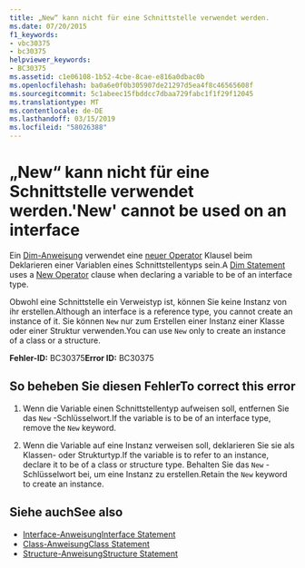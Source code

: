 ```yaml
---
title: „New“ kann nicht für eine Schnittstelle verwendet werden.
ms.date: 07/20/2015
f1_keywords:
- vbc30375
- bc30375
helpviewer_keywords:
- BC30375
ms.assetid: c1e06108-1b52-4cbe-8cae-e816a0dbac0b
ms.openlocfilehash: ba0a6e0f0b305907de21297d5ea4f8c46565608f
ms.sourcegitcommit: 5c1abeec15fbddcc7dbaa729fabc1f1f29f12045
ms.translationtype: MT
ms.contentlocale: de-DE
ms.lasthandoff: 03/15/2019
ms.locfileid: "58026388"
---
```

# <a name="new-cannot-be-used-on-an-interface"></a><span data-ttu-id="ff491-102">„New“ kann nicht für eine Schnittstelle verwendet werden.</span><span class="sxs-lookup"><span data-stu-id="ff491-102">'New' cannot be used on an interface</span></span>
<span data-ttu-id="ff491-103">Ein [Dim-Anweisung](../../visual-basic/language-reference/statements/dim-statement.md) verwendet eine [neuer Operator](../../visual-basic/language-reference/operators/new-operator.md) Klausel beim Deklarieren einer Variablen eines Schnittstellentyps sein.</span><span class="sxs-lookup"><span data-stu-id="ff491-103">A [Dim Statement](../../visual-basic/language-reference/statements/dim-statement.md) uses a [New Operator](../../visual-basic/language-reference/operators/new-operator.md) clause when declaring a variable to be of an interface type.</span></span>  
  
 <span data-ttu-id="ff491-104">Obwohl eine Schnittstelle ein Verweistyp ist, können Sie keine Instanz von ihr erstellen.</span><span class="sxs-lookup"><span data-stu-id="ff491-104">Although an interface is a reference type, you cannot create an instance of it.</span></span> <span data-ttu-id="ff491-105">Sie können `New` nur zum Erstellen einer Instanz einer Klasse oder einer Struktur verwenden.</span><span class="sxs-lookup"><span data-stu-id="ff491-105">You can use `New` only to create an instance of a class or a structure.</span></span>  
  
 <span data-ttu-id="ff491-106">**Fehler-ID:** BC30375</span><span class="sxs-lookup"><span data-stu-id="ff491-106">**Error ID:** BC30375</span></span>  
  
## <a name="to-correct-this-error"></a><span data-ttu-id="ff491-107">So beheben Sie diesen Fehler</span><span class="sxs-lookup"><span data-stu-id="ff491-107">To correct this error</span></span>  
  
1.  <span data-ttu-id="ff491-108">Wenn die Variable einen Schnittstellentyp aufweisen soll, entfernen Sie das `New` -Schlüsselwort.</span><span class="sxs-lookup"><span data-stu-id="ff491-108">If the variable is to be of an interface type, remove the `New` keyword.</span></span>  
  
2.  <span data-ttu-id="ff491-109">Wenn die Variable auf eine Instanz verweisen soll, deklarieren Sie sie als Klassen- oder Strukturtyp.</span><span class="sxs-lookup"><span data-stu-id="ff491-109">If the variable is to refer to an instance, declare it to be of a class or structure type.</span></span> <span data-ttu-id="ff491-110">Behalten Sie das `New` -Schlüsselwort bei, um eine Instanz zu erstellen.</span><span class="sxs-lookup"><span data-stu-id="ff491-110">Retain the `New` keyword to create an instance.</span></span>  
  
## <a name="see-also"></a><span data-ttu-id="ff491-111">Siehe auch</span><span class="sxs-lookup"><span data-stu-id="ff491-111">See also</span></span>

- [<span data-ttu-id="ff491-112">Interface-Anweisung</span><span class="sxs-lookup"><span data-stu-id="ff491-112">Interface Statement</span></span>](../../visual-basic/language-reference/statements/interface-statement.md)
- [<span data-ttu-id="ff491-113">Class-Anweisung</span><span class="sxs-lookup"><span data-stu-id="ff491-113">Class Statement</span></span>](../../visual-basic/language-reference/statements/class-statement.md)
- [<span data-ttu-id="ff491-114">Structure-Anweisung</span><span class="sxs-lookup"><span data-stu-id="ff491-114">Structure Statement</span></span>](../../visual-basic/language-reference/statements/structure-statement.md)
